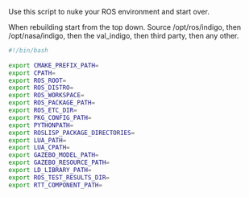 Use this script to nuke your ROS environment and start over. 

When rebuilding start from the top down. Source /opt/ros/indigo, then /opt/nasa/indigo, then the val_indigo, then third party, then any other.

```bash
#!/bin/bash
 
export CMAKE_PREFIX_PATH=
export CPATH=
export ROS_ROOT=
export ROS_DISTRO=
export ROS_WORKSPACE=
export ROS_PACKAGE_PATH=
export ROS_ETC_DIR=
export PKG_CONFIG_PATH=
export PYTHONPATH=
export ROSLISP_PACKAGE_DIRECTORIES=
export LUA_PATH=
export LUA_CPATH=
export GAZEBO_MODEL_PATH=
export GAZEBO_RESOURCE_PATH=
export LD_LIBRARY_PATH=
export ROS_TEST_RESULTS_DIR=
export RTT_COMPONENT_PATH=
```